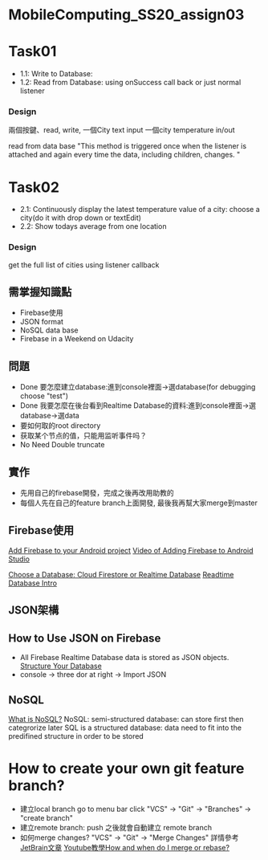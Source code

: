 # MobileComputing_SS20_assign03

# Task01
- 1.1: Write to Database:
- 1.2: Read from Database: using onSuccess call back or just normal listener

### Design
兩個按鍵、read, write, 一個City text input 一個city temperature in/out

read from data base "This method is triggered once when the listener is attached and again every time the data, including children, changes. "


# Task02
- 2.1: Continuously display the latest temperature value of a city: choose a city(do it with drop down or textEdit)
- 2.2: Show todays average from one location

### Design
get the full list of cities
using listener callback

## 需掌握知識點
- Firebase使用
- JSON format
- NoSQL data base
- Firebase in a Weekend on Udacity

## 問題
- Done 要怎麼建立database:進到console裡面->選database(for debugging choose "test")
- Done 我要怎麼在後台看到Realtime Database的資料:進到console裡面->選database->選data
- 要如何取的root directory
- 获取某个节点的值，只能用监听事件吗？
- No Need Double truncate

## 實作
- 先用自己的firebase開發，完成之後再改用助教的
- 每個人先在自己的feature branch上面開發, 最後我再幫大家merge到master

## Firebase使用
[Add Firebase to your Android project](https://firebase.google.com/docs/android/setup)
[Video of Adding Firebase to Android Studio](https://www.youtube.com/watch?v=9qe_A3F-_f0)

[Choose a Database: Cloud Firestore or Realtime Database](https://firebase.google.com/docs/database/rtdb-vs-firestore#writes_and_transactions)
[Readtime Database Intro](https://firebase.google.com/products/realtime-database/?authuser=0)

## JSON架構

## How to Use JSON on Firebase
- All Firebase Realtime Database data is stored as JSON objects.
[Structure Your Database](https://firebase.google.com/docs/database/web/structure-data)
- console -> three dor at right -> Import JSON
## NoSQL
[What is NoSQL?](https://www.youtube.com/watch?v=BgQFJ_UNIgw)
NoSQL: semi-structured database: can store first then categrorize later
SQL is a structured database: data need to fit into the predifined structure in order to be stored

# How to create your own git feature branch?
- 建立local branch go to menu bar click "VCS" -> "Git" -> "Branches" -> "create branch"
- 建立remote branch: push 之後就會自動建立 remote branch
- 如何merge changes?  "VCS" -> "Git" -> "Merge Changes" 詳情參考
[JetBrain文章](https://www.jetbrains.com/help/idea/apply-changes-from-one-branch-to-another.html)
[Youtube教學How and when do I merge or rebase?](https://youtu.be/Nftif2ynvdA)

